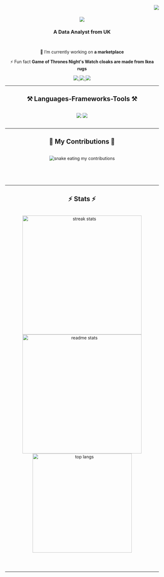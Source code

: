 <img align="right" src="https://visitor-badge.laobi.icu/badge?page_id=salesp07.salesp07" />

<h1 align="center">
    <img src="https://readme-typing-svg.herokuapp.com/?font=Righteous&size=35&center=true&vCenter=true&width=500&height=70&duration=4000&lines=👋;+Hello+World!+👋;+I'm+Mohamed!;" />
</h1>

<h3 align="center">A Data Analyst from UK </h3>

<br/>

<div align="center">
 
 🔭 I’m currently working on **a marketplace**
 
⚡ Fun fact **Game of Thrones Night's Watch cloaks are made from Ikea rugs**

 </div>
 
<div align="center"> 
  <a href="mailto:mohamed.se9@outlook.com">
    <img src="https://img.shields.io/badge/Outlook-blue">
  </a>
 
<a href="htps://mohamed.github.io" target="_blank">
     <img src="https://img.shields.io/badge/Portfolio-green" /> <!-- sqlite, safari, google-chrome are other good icon options -->
  </a>
  
<a href="https://linkedin.com/in/mohamed-sales-muniz" target="_blank">
    <img src="https://img.shields.io/badge/LinkedIn-blue" />
  </a>
 
 
  
</div>

 <hr/>
 
<h2 align="center">⚒️ Languages-Frameworks-Tools ⚒️</h2>
<br/>
<div align="center">
    <img src="https://skillicons.dev/icons?i=vscode,github,git,r" />
    <img src="https://skillicons.dev/icons?i=python,mysql" /><br>
</div>

<br/>
<hr/>

<div align="center">
  <h2>🐍 My Contributions 🐍</h2>
  <br>
  <img alt="snake eating my contributions" src="https://raw.githubusercontent.com/datab9/datab9/output/github-contribution-grid-snake.svg" />
  
  <br/><br/><br/>
</div>

<hr/>

<h2 align="center">⚡ Stats ⚡</h2>
<br>
<div align=center>
  <img width=390 src="https://github-readme-streak-stats-datab9.vercel.app/?user=datab9&count_private=true&theme=react&border_radius=10" alt="streak stats"/>
  <img width=390 src="https://github-readme-stats-datab9.vercel.app/api?username=datab9&count_private=true&show_icons=true&theme=react&rank_icon=github&border_radius=10" alt="readme stats" />
  <br/>
  <img width=325 align="center" src="https://github-readme-stats-datab9.vercel.app/api/top-langs/?username=datab9&hide=HTML&langs_count=8&layout=compact&theme=react&border_radius=10&size_weight=0.5&count_weight=0.5&exclude_repo=github-readme-stats" alt="top langs" />
</div>

<br/><br/>

<hr/>

<br/>

<div align="center">


<br/>

